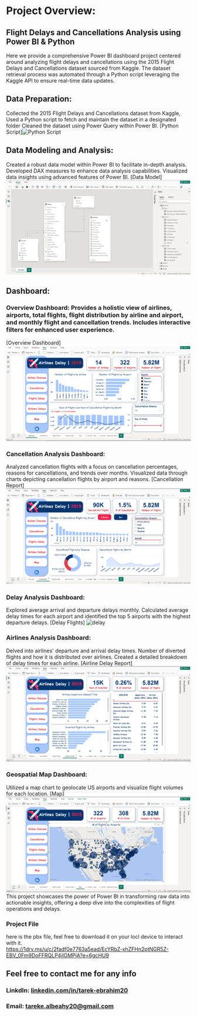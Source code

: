 # Project Overview:
## Flight Delays and Cancellations Analysis using Power BI & Python
Here we provide a comprehensive Power BI dashboard project centered around analyzing flight delays and cancellations using the 2015 Flight Delays and Cancellations dataset sourced from Kaggle. The dataset retrieval process was automated through a Python script leveraging the Kaggle API to ensure real-time data updates.
## Data Preparation:
Collected the 2015 Flight Delays and Cancellations dataset from Kaggle,
Used a Python script to fetch and maintain the dataset in a designated folder
Cleaned the dataset using Power Query within Power BI.
[Python Script]![Python Script](https://github.com/Tarek-Ibrahim20/US-Delay-Flights-Analysis-Power-BI/blob/0316343e6c66ad9ad578d6e2b2d59e9fd3fcef0c/Python%20Script.png)

## Data Modeling and Analysis:
Created a robust data model within Power BI to facilitate in-depth analysis.
Developed DAX measures to enhance data analysis capabilities.
Visualized data insights using advanced features of Power BI.
[Data Model]![Data model](https://github.com/Tarek-Ibrahim20/Air-Delay-Dashboard/blob/6a44a4ed7d75a317b66a6c92ecfe31d72b21ef01/Data%20Model%20%26%20DAX%20.png)
## Dashboard:
### Overview Dashboard: Provides a holistic view of airlines, airports, total flights, flight distribution by airline and airport, and monthly flight and cancellation trends. Includes interactive filters for enhanced user experience.
[Overview Dashboard]![Overview Dashboard](https://github.com/Tarek-Ibrahim20/Air-Delay-Dashboard/blob/0a05c44d8dd9b70a683cfff652bb9313f69230e9/Overview%20Dashboard.png)
### Cancellation Analysis Dashboard:
Analyzed cancellation flights with a focus on cancellation percentages, reasons for cancellations, and trends over months.
Visualized data through charts depicting cancellation flights by airport and reasons.
[Cancellation Report] ![Cancellation](https://github.com/Tarek-Ibrahim20/Air-Delay-Dashboard/blob/250e5f48e59ebb6f1b65958cfd498a523b5b33fa/Cancellation%20Dashboard.png)
### Delay Analysis Dashboard:
Explored average arrival and departure delays monthly.
Calculated average delay times for each airport and identified the top 5 airports with the highest departure delays.
[Delay Flights] ![delay](https://github.com/user-attachments/assets/212eb78c-7d12-4f4a-8bd1-6e5c6f14a516)
### Airlines Analysis Dashboard:
Delved into airlines' departure and arrival delay times.
Number of diverted flights and how it is distributed over airlines.
Created a detailed breakdown of delay times for each airline.
[Airline Delay Report] ![Airlinr](https://github.com/Tarek-Ibrahim20/Air-Delay-Dashboard/blob/7ab37d997fb28201c6943269b18bd7167134aca9/Airline%20Delay%20Dashboard.png)
### Geospatial Map Dashboard:
Utilized a map chart to geolocate US airports and visualize flight volumes for each location.
[Map] ![Map](https://github.com/Tarek-Ibrahim20/Air-Delay-Dashboard/blob/c02494a3ebdd443138163ef4cab666f645b69076/Map%20Report.png)
This project showcases the power of Power BI in transforming raw data into actionable insights, offering a deep dive into the complexities of flight operations and delays.
### Project File
here is the pbx file, feel free to download it on your locl device to interact with it. <br>
https://1drv.ms/u/c/2fadf0e7763a5ead/EcYRbZ-xhZFHn2ptNGR5Z-EBV_0Fm9DoFFRQLP4jlGMPjA?e=6gcHU9

## Feel free to contact me for any info
### LinkdIn: [linkedin.com/in/tarek-ebrahim20](https://www.linkedin.com/in/tarek-ebrahim20)
###  Email: tareke.albeahy20@gmail.com

